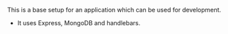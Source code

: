 This is a base setup for an application which can be used for development.
- It uses Express, MongoDB and handlebars.
